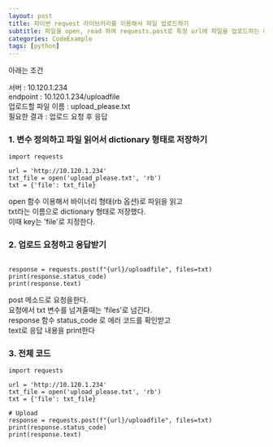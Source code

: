 ```yaml
---
layout: post
title: 파이썬 request 라이브러리를 이용해서 파일 업로드하기
subtitle: 파일을 open, read 하여 requests.post로 특정 url에 파일을 업로드하는 예시
categories: CodeExample
tags: [python]
---
```


아래는 조건

서버 : 10.120.1.234  
endpoint : 10.120.1.234/uploadfile  
업로드할 파일 이름 : upload_please.txt  
필요한 결과 : 업로드 요청 후 응답

### 1. 변수 정의하고 파일 읽어서 dictionary 형태로 저장하기

```
import requests

url = 'http://10.120.1.234'
txt_file = open('upload_please.txt', 'rb')
txt = {'file': txt_file}
```

open 함수 이용해서 바이너리 형태(rb 옵션)로 파읽을 읽고  
txt라는 이름으로 dictionary 형태로 저장했다.  
이때 key는 'file'로 지정한다.

### 2. 업로드 요청하고 응답받기

```

response = requests.post(f"{url}/uploadfile", files=txt)
print(response.status_code)
print(response.text)
```

post 메소드로 요청을한다.  
요청에서 txt 변수를 넘겨줄때는 'files'로 넘긴다.  
response 함수 status_code 로 에러 코드를 확인받고  
text로 응답 내용을 print한다

### 3. 전체 코드

```
import requests

url = 'http://10.120.1.234'
txt_file = open('upload_please.txt', 'rb')
txt = {'file': txt_file}

# Upload
response = requests.post(f"{url}/uploadfile", files=txt)
print(response.status_code)
print(response.text)
```

  

